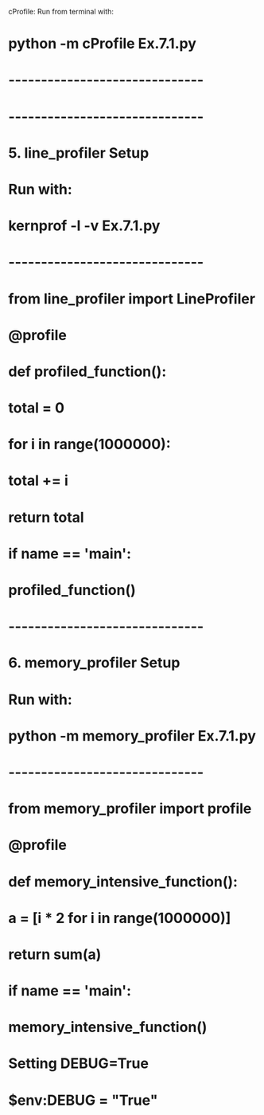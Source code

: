  cProfile: Run from terminal with:
# python -m cProfile Ex.7.1.py
# ------------------------------

# ------------------------------
# 5. line_profiler Setup
# Run with:
# kernprof -l -v Ex.7.1.py
# ------------------------------
# from line_profiler import LineProfiler

# @profile
# def profiled_function():
#     total = 0
#     for i in range(1000000):
#         total += i
#     return total

# if __name__ == '__main__':
#     profiled_function()

# ------------------------------
# 6. memory_profiler Setup
# Run with:
# python -m memory_profiler Ex.7.1.py
# ------------------------------
# from memory_profiler import profile

# @profile
# def memory_intensive_function():
#     a = [i * 2 for i in range(1000000)]
#     return sum(a)

# if __name__ == '__main__':
#     memory_intensive_function()
# Setting DEBUG=True
# $env:DEBUG = "True"
